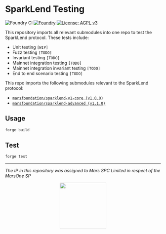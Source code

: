 # SparkLend Testing

![Foundry CI](https://github.com/marsfoundation/sparklend-testing/actions/workflows/ci.yml/badge.svg)
[![Foundry][foundry-badge]][foundry]
[![License: AGPL v3](https://img.shields.io/badge/License-AGPL%20v3-blue.svg)](https://github.com/marsfoundation/sparklend-testing/blob/master/LICENSE)

[foundry]: https://getfoundry.sh/
[foundry-badge]: https://img.shields.io/badge/Built%20with-Foundry-FFDB1C.svg

This repository imports all relevant submodules into one repo to test the SparkLend protocol. These tests include:
- Unit testing `[WIP]`
- Fuzz testing `[TODO]`
- Invariant testing `[TODO]`
- Mainnet integration testing `[TODO]`
- Mainnet integration invariant testing `[TODO]`
- End to end scenario testing `[TODO]`

This repo imports the following submodules relevant to the SparkLend protocol:
- [`marsfoundation/sparklend-v1-core (v1.0.0)`](https://github.com/marsfoundation/sparklend-v1-core/tree/master)
- [`marsfoundation/sparklend-advanced (v1.1.0)`](https://github.com/marsfoundation/sparklend-advanced/tree/master)

## Usage

```bash
forge build
```

## Test

```bash
forge test
```

***
*The IP in this repository was assigned to Mars SPC Limited in respect of the MarsOne SP*

<p align="center">
  <img src="https://1827921443-files.gitbook.io/~/files/v0/b/gitbook-x-prod.appspot.com/o/spaces%2FjvdfbhgN5UCpMtP1l8r5%2Fuploads%2Fgit-blob-c029bb6c918f8c042400dbcef7102c4e5c1caf38%2Flogomark%20colour.svg?alt=media" height="150" />
</p>
